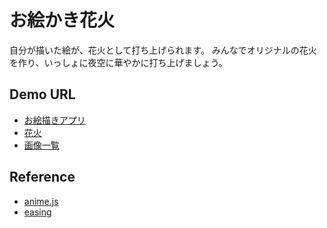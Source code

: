 # お絵かき花火
自分が描いた絵が、花火として打ち上げられます。
みんなでオリジナルの花火を作り、いっしょに夜空に華やかに打ち上げましょう。

## Demo URL
- [お絵描きアプリ](https://front-lab.mediba.jp/test/konno/fireworks/app.html)
- [花火](https://front-lab.mediba.jp/test/konno/fireworks/fireworks.html)
- [画像一覧](https://front-lab.mediba.jp/test/konno/fireworks/list.html)

## Reference
- [anime.js](https://github.com/juliangarnier/anime)
- [easing](http://easings.net/ja)
